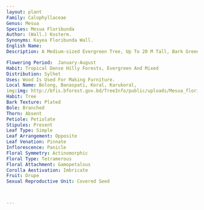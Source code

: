 ```yaml
---
layout: plant
Family: Calophyllaceae
Genus: Mesua
Species: Mesua Floribunda
Author: (Wall.) Kosterm.
Synonyms: Kayea Floribunda Wall.
English Name: 
Description: A Medium-sized Evergreen Tree, Up To 20 M Tall, Bark Greenish-grey Or Brown With Faint Horizontal Wrinkles, Exfoliating In Round Scales, Exudes Yellow Gum. Leaves Simple, Opposite, 10-22 Ã— 2.0-6.2 Cm, Narrowly Oblong To Lanceolate, Acuminate, Coriaceous, Glabrous, Lateral Veins 20-30 On Either Side Of The Midrib, Arched And Meeting Near Margin, Almost Regularly Alternating With Intermediate Finer Veins Which Run Halfway, Pellucid Dotted At Least When Dry, Petioles 1-2 Cm Long, Slender, Terete. Inflorescence Large, Terminal, Lax Panicles, C 15 Cm Or More Long, Many-flowered. Flowers 2.0-2.5 Cm Across, White With Rosy Edges. Bisexual Flowers With Bracts At The Base Of Panicle Branches And Bracteoles At The Base Of Pedicels, 6.0-7.5 Mm Long, Pedicels 6-8 Mm Long. Sepals 4, C 7.5 Mm Long, Suborbicular, Broader Than Long, Outer Ones C 7 Ã— 7 Mm, Wrinkled And Accrescent In Fruits. Petals 4, 7-10 Ã— 4-5 Mm, White, Oblong-obovate Or Obovate, Thin And Fleshy, With Pink Margin. Stamens Numerous, Filaments Capillary, Filiform, 1-5 Mm Long, Anthers Golden-yellow, Subglobose, Reniform. Ovary Ovoid-conical, 1-celled, Style Slender, Stigmas 4-fid. Fruits 3.5-4.4 Cm Across, Globose To Subglobose, Transversely Ellipsoid, Depressed, Brown, Dry, Resiniferous, Covered By Accrescent, Hardened, Rugose Yellow Sepals And Tipped By Style. Seeds 1-2 Per Fruit, Reddish-brown With Smooth Testa.

Flowering Period:  January-August
Habit: Tropical Dense Hilly Forests, Evergreen And Mixed 
Distribution: Sylhet
Uses: Wood Is Used For Making Furniture.
Local Name: Bolong, Banaspati, Koral, Karukoral, 
img:img: http://bfis.bforest.gov.bd/TreeInfo/public/uploads/Mesua_floribunda.jpg
Habit: Tree
Bark Texture: Plated
Bole: Branched
Thorn: Absent
Petiole: Petiolate
Stipules: Present
Leaf Type: Simple
Leaf Arrangement: Opposite
Leaf Venation: Pinnate
Inflorescence: Panicle
Floral Symmetry: Actinomorphic
Floral Type: Tetramerous
Floral Attachment: Gamopetalous
Corolla Aestivation: Imbricate
Fruit: Drupe
Sexual Reproductive Unit: Covered Seed



---
```


